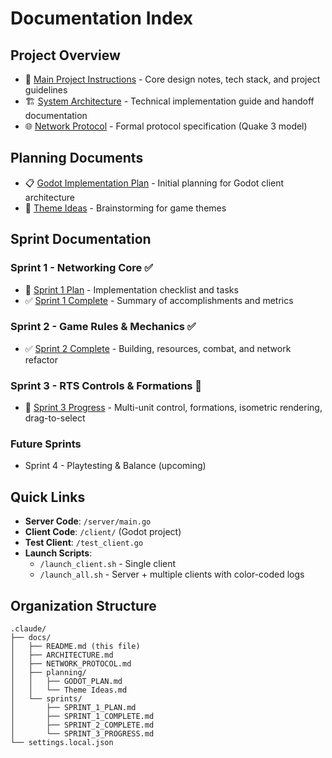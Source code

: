 # Documentation Index

## Project Overview
- 📘 [Main Project Instructions](../../CLAUDE.md) - Core design notes, tech stack, and project guidelines
- 🏗️ [System Architecture](ARCHITECTURE.md) - Technical implementation guide and handoff documentation
- 🌐 [Network Protocol](NETWORK_PROTOCOL.md) - Formal protocol specification (Quake 3 model)

## Planning Documents
- 📋 [Godot Implementation Plan](planning/GODOT_PLAN.md) - Initial planning for Godot client architecture
- 🎨 [Theme Ideas](planning/Theme%20Ideas.md) - Brainstorming for game themes

## Sprint Documentation

### Sprint 1 - Networking Core ✅
- 📝 [Sprint 1 Plan](sprints/SPRINT_1_PLAN.md) - Implementation checklist and tasks
- ✅ [Sprint 1 Complete](sprints/SPRINT_1_COMPLETE.md) - Summary of accomplishments and metrics

### Sprint 2 - Game Rules & Mechanics ✅
- ✅ [Sprint 2 Complete](sprints/SPRINT_2_COMPLETE.md) - Building, resources, combat, and network refactor

### Sprint 3 - RTS Controls & Formations 🚧
- 🚧 [Sprint 3 Progress](sprints/SPRINT_3_PROGRESS.md) - Multi-unit control, formations, isometric rendering, drag-to-select

### Future Sprints
- Sprint 4 - Playtesting & Balance (upcoming)

## Quick Links
- **Server Code**: `/server/main.go`
- **Client Code**: `/client/` (Godot project)
- **Test Client**: `/test_client.go`
- **Launch Scripts**:
  - `/launch_client.sh` - Single client
  - `/launch_all.sh` - Server + multiple clients with color-coded logs

## Organization Structure
```
.claude/
├── docs/
│   ├── README.md (this file)
│   ├── ARCHITECTURE.md
│   ├── NETWORK_PROTOCOL.md
│   ├── planning/
│   │   ├── GODOT_PLAN.md
│   │   └── Theme Ideas.md
│   └── sprints/
│       ├── SPRINT_1_PLAN.md
│       ├── SPRINT_1_COMPLETE.md
│       ├── SPRINT_2_COMPLETE.md
│       └── SPRINT_3_PROGRESS.md
└── settings.local.json
```